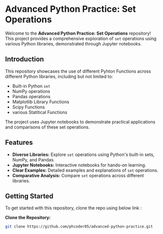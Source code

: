 # Advanced Python Practice: Set Operations

Welcome to the **Advanced Python Practice: Set Operations** repository! This project provides a comprehensive exploration of `set` operations using various Python libraries, demonstrated through Jupyter notebooks.

## Introduction

This repository showcases the use of different Pyhton Functions across different Python libraries, including but not limited to:
- Built-in Python `set`
- NumPy operations
- Pandas operations
- Matplotlib Library Functions
- Scipy Functions 
- various Statitical Functions 

The project uses Jupyter notebooks to demonstrate practical applications and comparisons of these set operations.

## Features

- **Diverse Libraries:** Explore `set` operations using Python's built-in sets, NumPy, and Pandas.
- **Jupyter Notebooks:** Interactive notebooks for hands-on learning.
- **Clear Examples:** Detailed examples and explanations of `set` operations.
- **Comparative Analysis:** Compare `set` operations across different libraries.

## Getting Started

To get started with this repository, clone the repo using below link :

 **Clone the Repository:**
   ```bash
   git clone https://github.com/phcoder05/advanced-python-practice.git
